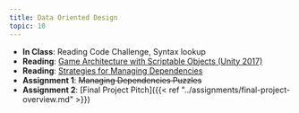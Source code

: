 ```yaml
---
title: Data Oriented Design
topic: 10
---
```


- **In Class**: Reading Code Challenge, Syntax lookup
- **Reading**: [Game Architecture with Scriptable Objects (Unity 2017)](https://www.youtube.com/watch?v=raQ3iHhE_Kk)
- **Reading**: [Strategies for Managing Dependencies](https://guidebook.hdyar.com/code-architecture/patterns/strategies-for-dependencies/)
- **Assignment 1**: ~~Managing Dependencies Puzzles~~
- **Assignment 2**: [Final Project Pitch]({{< ref "../assignments/final-project-overview.md" >}})
